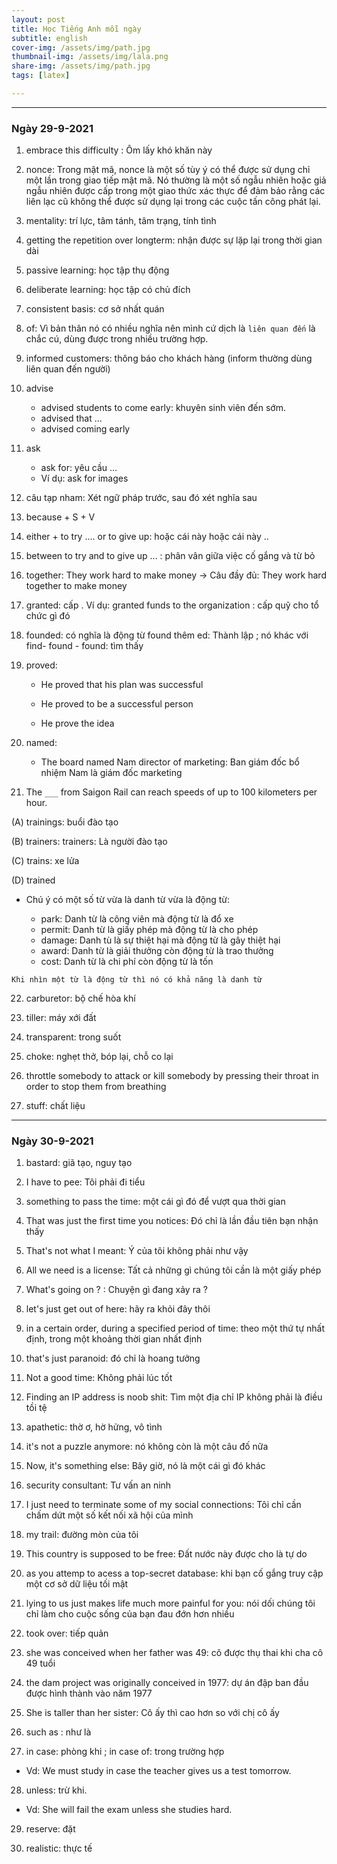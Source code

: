 ```yaml
---
layout: post
title: Học Tiếng Anh mỗi ngày
subtitle: english
cover-img: /assets/img/path.jpg
thumbnail-img: /assets/img/lala.png
share-img: /assets/img/path.jpg
tags: [latex]

---
```



<style TYPE="text/css">
code.has-jax {font: inherit; font-size: 100%; background: inherit; border: inherit;}
</style>
<script type="text/x-mathjax-config">
MathJax.Hub.Config({
    tex2jax: {
        inlineMath: [['$','$'], ['\\(','\\)']],
        skipTags: ['script', 'noscript', 'style', 'textarea', 'pre'] // removed 'code' entry
    }
});
MathJax.Hub.Queue(function() {
    var all = MathJax.Hub.getAllJax(), i;
    for(i = 0; i < all.length; i += 1) {
        all[i].SourceElement().parentNode.className += ' has-jax';
    }
});
</script>
<script type="text/javascript" src="https://cdnjs.cloudflare.com/ajax/libs/mathjax/2.7.4/MathJax.js?config=TeX-AMS_HTML-full"></script>

----------------
### Ngày 29-9-2021

1. embrace this difficulty : Ôm lấy khó khăn này

2. nonce: Trong mật mã, nonce là một số tùy ý có thể được sử dụng chỉ một lần trong giao tiếp mật mã. Nó thường là một số ngẫu nhiên hoặc giả ngẫu nhiên được cấp trong một giao thức xác thực để đảm bảo rằng các liên lạc cũ không thể được sử dụng lại trong các cuộc tấn công phát lại.

3. mentality: trí lực, tâm tánh, tâm trạng, tính tình

4. getting the repetition over longterm: nhận được sự lặp lại trong thời gian dài

5. passive learning: học tập thụ động

6. deliberate learning: học tập có chủ đích

7. consistent basis: cơ sở nhất quán

8. of: Vì bản thân nó có nhiều nghĩa nên mình cứ dịch là `liên quan đến` là chắc cú, dùng được trong nhiều trường hợp.

9. informed customers: thông báo cho khách hàng (inform thường dùng liên quan đến người)

10. advise
    + advised students to come early: khuyên sinh viên đến sớm.
    + advised that ...
    + advised coming early

11. ask
    + ask for: yêu cầu ...
    + Ví dụ: ask for images 
12. câu tạp nham: Xét ngữ pháp trước, sau đó xét nghĩa sau

13. because + S + V 

14. either + to try .... or to give up: hoặc cái này hoặc cái này ..

15. between to try and to give up ... : phân vân giữa việc cố gắng và từ bỏ 

16. together: They work hard to make money -> Câu đầy đủ: They work hard together to make money 

17. granted: cấp . Ví dụ: granted funds to the organization : cấp quỹ cho tổ chức gì đó

18. founded: có nghĩa là động từ found thêm ed: Thành lập ; nó khác với find- found - found: tìm thấy

19. proved: 

    + He proved that his plan was successful

    + He proved to be a successful person

    + He prove the idea
20. named: 
    + The board named Nam director of marketing: Ban giám đốc bổ nhiệm Nam là giám đốc marketing

21. The `___` from Saigon Rail can reach speeds of up to 100 kilometers per hour.

(A) trainings: buổi đào tạo

(B) trainers: trainers: Là người đào tạo

(C) trains: xe lửa

(D) trained 

- Chú ý có một số từ vừa là danh từ vừa là động từ:

    + park: Danh từ là công viên mà động từ là đổ xe 
    + permit: Danh từ là giấy phép mà động từ là cho phép
    + damage: Danh tù là sự thiệt hại mà động từ là gây thiệt hại 
    + award: Danh từ là giải thưởng còn động từ là trao thưởng
    + cost: Danh từ là chi phí còn động từ là tốn
~~~
Khi nhìn một từ là động từ thì nó có khả năng là danh từ
~~~

22. carburetor: bộ chế hòa khí

23. tiller: máy xới đất

24. transparent: trong suốt 

25. choke: nghẹt thở, bóp lại, chỗ co lại

26. throttle somebody to attack or kill somebody by pressing their throat in order to stop them from breathing

27. stuff: chất liệu

---------------------------------------------------------------------------------------

### Ngày 30-9-2021

1. bastard: giã tạo, nguy tạo

2. I have to pee: Tôi phải đi tiểu 

3. something to pass the time:  một cái gì đó để vượt qua thời gian

4. That was just the first time you notices: Đó chỉ là lần đầu tiên bạn nhận thấy 

5. That's not what I meant: Ý của tôi không phải như vậy 

6. All we need is a license: Tất cả những gì chúng tôi cần là một giấy phép 

7. What's going on ? :  Chuyện gì đang xảy ra ?

8. let's just get out of here: hãy ra khỏi đây thôi 

9. in a certain order,  during a specified period of time:  theo một thứ tự nhất định, trong một khoảng thời gian nhất định

10. that's just paranoid: đó chỉ là hoang tưởng

11. Not a good time: Không phải lúc tốt

12. Finding an IP address is noob shit: Tìm một địa chỉ IP không phải là điều tồi tệ 

13. apathetic: thờ ơ, hờ hửng, vô tình 

14. it's not a puzzle anymore: nó không còn là một câu đố nữa

15. Now, it's something else: Bây giờ, nó là một cái gì đó khác

16. security consultant: Tư vấn an ninh

17. I just need to terminate some of my social connections: Tôi chỉ cần chấm dứt một số kết nối xã hội của mình 

18. my trail: đường mòn của tôi

19. This country is supposed to be free: Đất nước này được cho là tự do

20. as you attemp to acess a top-secret database: khi bạn cố gắng truy cập một cơ sở dữ liệu tối mật

21. lying to us just makes life much more painful for you: nói dối chúng tôi chỉ làm cho cuộc sống của bạn đau đớn hơn nhiều

22. took over: tiếp quản 

23. she was conceived when her father was 49: cô được thụ thai khi cha cô 49 tuổi

24. the dam project was originally conceived in 1977: dự án đập ban đầu được hình thành vào năm 1977 

25. She is taller than her sister: Cô ấy thì cao hơn so với chị cô ấy

26. such as : như là 

27. in case: phòng khi ; in case of: trong trường hợp 

+ Vd: We must study in case the teacher gives us a test tomorrow.

28. unless: trừ khi.

+ Vd: She will fail the exam unless she studies hard.

29. reserve: đặt 

30. realistic: thực tế 







